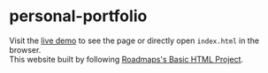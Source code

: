 # personal-portfolio
Visit the [live demo](https://abushqear-dev.github.io/basic-html-website/) to see the page or directly open `index.html` in the browser.  
This website built by following [Roadmaps's Basic HTML Project](https://roadmap.sh/projects/basic-html-website).
